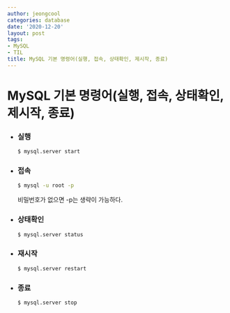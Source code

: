 ```yaml
---
author: jeongcool
categories: database
date: '2020-12-20'
layout: post
tags:
- MySQL
- TIL
title: MySQL 기본 명령어(실행, 접속, 상태확인, 제시작, 종료)
---
```


# MySQL 기본 명령어(실행, 접속, 상태확인, 제시작, 종료)
- ### 실행
    ```bash
    $ mysql.server start
- ### 접속
    ```bash
    $ mysql -u root -p
    ```
    비밀번호가 없으면 -p는 생략이 가능하다.
- ### 상태확인
    ```bash
    $ mysql.server status
    ```
- ### 재시작
    ```bash
    $ mysql.server restart
    ```
- ### 종료
    ```bash
    $ mysql.server stop
    ```